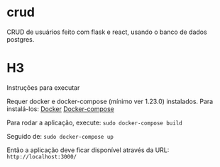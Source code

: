 # crud
CRUD de usuários feito com flask e react, usando o banco de dados postgres.

# H3
Instruções para executar

Requer docker e docker-compose (mínimo ver 1.23.0) instalados. 
Para instalá-los:
[Docker](https://docs.docker.com/compose/install/)
[Docker-compose](https://docs.docker.com/compose/install/)

Para rodar a aplicação, execute:
`sudo docker-compose build`

Seguido de:
`sudo docker-compose up`

Então a aplicação deve ficar disponível através da URL:
`http://localhost:3000/`